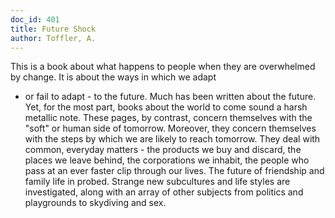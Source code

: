 ```yaml
---
doc_id: 401
title: Future Shock
author: Toffler, A.
---
```


This is a book about what happens to people when they are
overwhelmed by change.  It is about the ways in which we adapt
- or fail to adapt - to the future.
  Much has been written about the future.  Yet, for the most
part, books about the world to come sound a harsh metallic note.
These pages, by contrast, concern themselves with the "soft" or
human side of tomorrow.  Moreover, they concern themselves
with the steps by which we are likely to reach tomorrow. They
deal with common, everyday matters - the products we buy and
discard, the places we leave behind, the corporations we inhabit,
the people who pass at an ever faster clip through our lives.  The
future of friendship and family life in probed.  Strange new
subcultures and life styles are investigated, along with an array of
other subjects from politics and playgrounds to skydiving and sex.